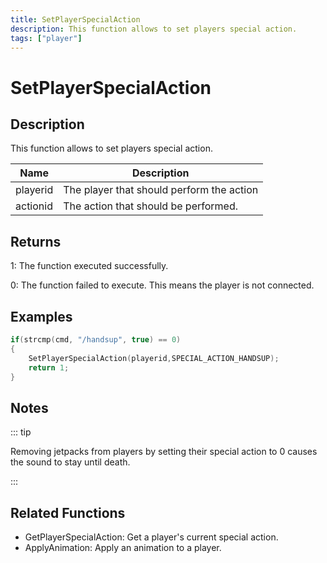 ```yaml
---
title: SetPlayerSpecialAction
description: This function allows to set players special action.
tags: ["player"]
---
```


# SetPlayerSpecialAction

## Description

This function allows to set players special action.

| Name     | Description                               |
| -------- | ----------------------------------------- |
| playerid | The player that should perform the action |
| actionid | The action that should be performed.      |

## Returns

1: The function executed successfully.

0: The function failed to execute. This means the player is not connected.

## Examples

```c
if(strcmp(cmd, "/handsup", true) == 0)
{
    SetPlayerSpecialAction(playerid,SPECIAL_ACTION_HANDSUP);
    return 1;
}
```

## Notes

::: tip

Removing jetpacks from players by setting their special action to 0 causes the sound to stay until death.

:::

## Related Functions

- GetPlayerSpecialAction: Get a player's current special action.
- ApplyAnimation: Apply an animation to a player.
